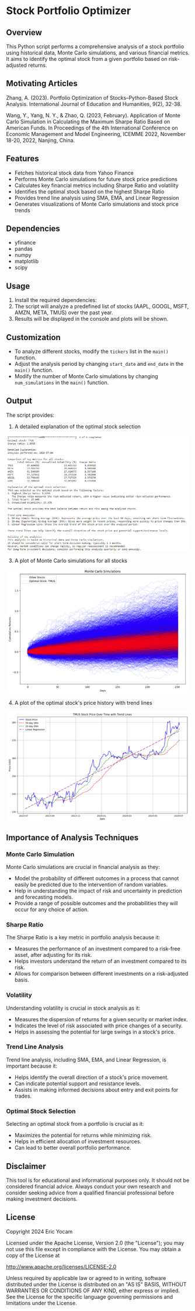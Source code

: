 # Stock Portfolio Optimizer

## Overview
This Python script performs a comprehensive analysis of a stock portfolio using historical data, Monte Carlo simulations, and various financial metrics. It aims to identify the optimal stock from a given portfolio based on risk-adjusted returns.

## Motivating Articles

Zhang, A. (2023). Portfolio Optimization of Stocks–Python-Based Stock Analysis. International Journal of Education and Humanities, 9(2), 32-38.

Wang, Y., Yang, N. Y., & Zhao, Q. (2023, February). Application of Monte Carlo Simulation in Calculating the Maximum Sharpe Ratio Based on American Funds. In Proceedings of the 4th International Conference on Economic Management and Model Engineering, ICEMME 2022, November 18-20, 2022, Nanjing, China.

## Features
- Fetches historical stock data from Yahoo Finance
- Performs Monte Carlo simulations for future stock price predictions
- Calculates key financial metrics including Sharpe Ratio and volatility
- Identifies the optimal stock based on the highest Sharpe Ratio
- Provides trend line analysis using SMA, EMA, and Linear Regression
- Generates visualizations of Monte Carlo simulations and stock price trends

## Dependencies
- yfinance
- pandas
- numpy
- matplotlib
- scipy

## Usage
1. Install the required dependencies:
2. The script will analyze a predefined list of stocks (AAPL, GOOGL, MSFT, AMZN, META, TMUS) over the past year.
3. Results will be displayed in the console and plots will be shown.

## Customization
- To analyze different stocks, modify the `tickers` list in the `main()` function.
- Adjust the analysis period by changing `start_date` and `end_date` in the `main()` function.
- Modify the number of Monte Carlo simulations by changing `num_simulations` in the `main()` function.

## Output
The script provides:
1. A detailed explanation of the optimal stock selection

<img src="optimal_stock_selection_analysis_example.jpg" alt="Portfolio Analysis Result"/>

3. A plot of Monte Carlo simulations for all stocks

<img src="monte_carlo_sim_stocks.jpg" alt="Monte Carlo Simulations"/>

4. A plot of the optimal stock's price history with trend lines

<img src="stock_trend_line_analysis_example.jpg" alt="Stock Trend Line Analysis"/>

## Importance of Analysis Techniques

### Monte Carlo Simulation
Monte Carlo simulations are crucial in financial analysis as they:
- Model the probability of different outcomes in a process that cannot easily be predicted due to the intervention of random variables.
- Help in understanding the impact of risk and uncertainty in prediction and forecasting models.
- Provide a range of possible outcomes and the probabilities they will occur for any choice of action.

### Sharpe Ratio
The Sharpe Ratio is a key metric in portfolio analysis because it:
- Measures the performance of an investment compared to a risk-free asset, after adjusting for its risk.
- Helps investors understand the return of an investment compared to its risk.
- Allows for comparison between different investments on a risk-adjusted basis.

### Volatility
Understanding volatility is crucial in stock analysis as it:
- Measures the dispersion of returns for a given security or market index.
- Indicates the level of risk associated with price changes of a security.
- Helps in assessing the potential for large swings in a stock's price.

### Trend Line Analysis
Trend line analysis, including SMA, EMA, and Linear Regression, is important because it:
- Helps identify the overall direction of a stock's price movement.
- Can indicate potential support and resistance levels.
- Assists in making informed decisions about entry and exit points for trades.

### Optimal Stock Selection
Selecting an optimal stock from a portfolio is crucial as it:
- Maximizes the potential for returns while minimizing risk.
- Helps in efficient allocation of investment resources.
- Can lead to better overall portfolio performance.

## Disclaimer
This tool is for educational and informational purposes only. It should not be considered financial advice. Always conduct your own research and consider seeking advice from a qualified financial professional before making investment decisions.

## License
Copyright 2024 Eric Yocam

Licensed under the Apache License, Version 2.0 (the "License"); you may not use this file except in compliance with the License. You may obtain a copy of the License at

http://www.apache.org/licenses/LICENSE-2.0

Unless required by applicable law or agreed to in writing, software distributed under the License is distributed on an "AS IS" BASIS, WITHOUT WARRANTIES OR CONDITIONS OF ANY KIND, either express or implied. See the License for the specific language governing permissions and limitations under the License.
